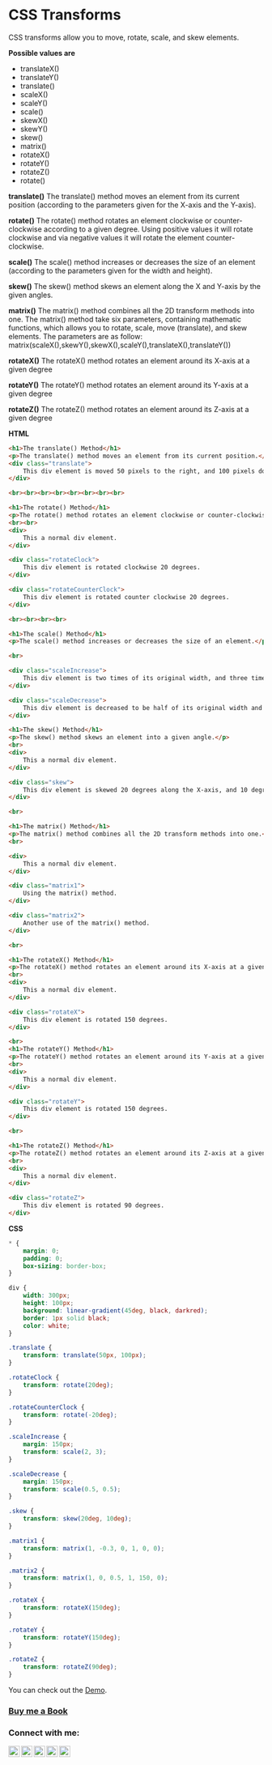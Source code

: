 # CSS Transforms

 CSS transforms allow you to move, rotate, scale, and skew elements.

**Possible values are**
- translateX()
- translateY()
- translate()
- scaleX()
- scaleY()
- scale()
- skewX()
- skewY()
- skew()
- matrix()
- rotateX()
- rotateY()
- rotateZ()
- rotate()

**translate()**
The translate() method moves an element from its current position (according to the parameters given for the X-axis and the Y-axis).

**rotate()**
The rotate() method rotates an element clockwise or counter-clockwise according to a given degree.
Using positive values it will rotate clockwise and via negative values it will rotate the element counter-clockwise.

**scale()**
The scale() method increases or decreases the size of an element (according to the parameters given for the width and height).

**skew()**
The skew() method skews an element along the X and Y-axis by the given angles.

**matrix()**
The matrix() method combines all the 2D transform methods into one.
The matrix() method take six parameters, containing mathematic functions, which allows you to rotate, scale, move (translate), and skew elements.
The parameters are as follow: matrix(scaleX(),skewY(),skewX(),scaleY(),translateX(),translateY())

**rotateX()**
The rotateX() method rotates an element around its X-axis at a given degree

**rotateY()**
The rotateY() method rotates an element around its Y-axis at a given degree

**rotateZ()**
The rotateZ() method rotates an element around its Z-axis at a given degree


**HTML**

```HTML
<h1>The translate() Method</h1>
<p>The translate() method moves an element from its current position.</p>
<div class="translate">
    This div element is moved 50 pixels to the right, and 100 pixels down from its current position.
</div>

<br><br><br><br><br><br><br><br>

<h1>The rotate() Method</h1>
<p>The rotate() method rotates an element clockwise or counter-clockwise.</p>
<br><br>
<div>
    This a normal div element.
</div>

<div class="rotateClock">
    This div element is rotated clockwise 20 degrees.
</div>

<div class="rotateCounterClock">
    This div element is rotated counter clockwise 20 degrees.
</div>

<br><br><br><br>

<h1>The scale() Method</h1>
<p>The scale() method increases or decreases the size of an element.</p>

<br>

<div class="scaleIncrease">
    This div element is two times of its original width, and three times of its original height.
</div>

<div class="scaleDecrease">
    This div element is decreased to be half of its original width and height.
</div>

<h1>The skew() Method</h1>
<p>The skew() method skews an element into a given angle.</p>
<br>
<div>
    This a normal div element.
</div>

<div class="skew">
    This div element is skewed 20 degrees along the X-axis, and 10 degrees along the Y-axis.
</div>

<br>

<h1>The matrix() Method</h1>
<p>The matrix() method combines all the 2D transform methods into one.</p>
<br>

<div>
    This a normal div element.
</div>

<div class="matrix1">
    Using the matrix() method.
</div>

<div class="matrix2">
    Another use of the matrix() method.
</div>

<br>

<h1>The rotateX() Method</h1>
<p>The rotateX() method rotates an element around its X-axis at a given degree.</p>
<br>
<div>
    This a normal div element.
</div>

<div class="rotateX">
    This div element is rotated 150 degrees.
</div>

<br>
<h1>The rotateY() Method</h1>
<p>The rotateY() method rotates an element around its Y-axis at a given degree.</p>
<br>
<div>
    This a normal div element.
</div>

<div class="rotateY">
    This div element is rotated 150 degrees.
</div>

<br>

<h1>The rotateZ() Method</h1>
<p>The rotateZ() method rotates an element around its Z-axis at a given degree.</p>
<br>
<div>
    This a normal div element.
</div>

<div class="rotateZ">
    This div element is rotated 90 degrees.
</div>

```

**CSS**

```CSS
* {
    margin: 0;
    padding: 0;
    box-sizing: border-box;
}

div {
    width: 300px;
    height: 100px;
    background: linear-gradient(45deg, black, darkred);
    border: 1px solid black;
    color: white;
}

.translate {
    transform: translate(50px, 100px);
}

.rotateClock {
    transform: rotate(20deg);
}

.rotateCounterClock {
    transform: rotate(-20deg);
}

.scaleIncrease {
    margin: 150px;
    transform: scale(2, 3);
}

.scaleDecrease {
    margin: 150px;
    transform: scale(0.5, 0.5);
}

.skew {
    transform: skew(20deg, 10deg);
}

.matrix1 {
    transform: matrix(1, -0.3, 0, 1, 0, 0);
}

.matrix2 {
    transform: matrix(1, 0, 0.5, 1, 150, 0);
}

.rotateX {
    transform: rotateX(150deg);
}

.rotateY {
    transform: rotateY(150deg);
}

.rotateZ {
    transform: rotateZ(90deg);
}
```

You can check out the [Demo](https://praveenoruganti.github.io/praveenoruganti-css/17_Transforms/Demo).

### [Buy me a Book](https://www.buymeacoffee.com/praveenoruganti)


### Connect with me:

[<img align="left" alt="praveenorugantitech.blogspot.com" width="22px" src="https://raw.githubusercontent.com/iconic/open-iconic/master/svg/globe.svg" />][website]
[<img align="left" alt="praveenoruganti | Facebook Group" width="22px" src="https://cdn.jsdelivr.net/npm/simple-icons@v3/icons/facebook.svg" />][facebookgroup]
[<img align="left" alt="praveenoruganti | Twitter" width="22px" src="https://cdn.jsdelivr.net/npm/simple-icons@v3/icons/twitter.svg" />][twitter]
[<img align="left" alt="praveenoruganti | Instagram" width="22px" src="https://cdn.jsdelivr.net/npm/simple-icons@v3/icons/instagram.svg" />][instagram]
[<img align="left" alt="praveenoruganti | Email" width="22px" src="https://cdn.jsdelivr.net/npm/simple-icons@v3/icons/gmail.svg" />][email]

<br/>

[website]: https://praveenorugantitech.blogspot.com
[twitter]: https://mobile.twitter.com/praveenoruganti
[facebookgroup]: https://www.facebook.com/groups/praveenorugantitech
[instagram]: https://instagram.com/praveenorugantitech
[email]: mailto:praveenorugantitech@gmail.com

